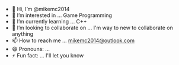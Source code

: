 - 👋 Hi, I’m @mikemc2014
- 👀 I’m interested in ... Game Programming
- 🌱 I’m currently learning ... C++
- 💞️ I’m looking to collaborate on ... I'm way to new to collaborate on anything
- 📫 How to reach me ... mikemc2014@outlook.com  
- 😄 Pronouns: ... 
- ⚡ Fun fact: ... I'll let you know

<!---
mikemc2014/mikemc2014 is a ✨ special ✨ repository because its `README.md` (this file) appears on your GitHub profile.
You can click the Preview link to take a look at your changes.
--->

